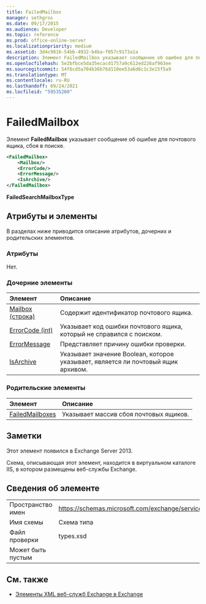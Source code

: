 ```yaml
---
title: FailedMailbox
manager: sethgros
ms.date: 09/17/2015
ms.audience: Developer
ms.topic: reference
ms.prod: office-online-server
ms.localizationpriority: medium
ms.assetid: 3d4c9816-54bb-4932-b4ba-f057c9173a1a
description: Элемент FailedMailbox указывает сообщение об ошибке для почтового ящика, сбоя в поиске.
ms.openlocfilehash: 5e2bfbce5da35ecacd1757a9c612ed226af963ee
ms.sourcegitcommit: 54f6cd5a704b36b76d110ee53a6d6c1c3e15f5a9
ms.translationtype: MT
ms.contentlocale: ru-RU
ms.lasthandoff: 09/24/2021
ms.locfileid: "59535260"
---
```

# <a name="failedmailbox"></a>FailedMailbox

Элемент **FailedMailbox** указывает сообщение об ошибке для почтового ящика, сбоя в поиске. 
  
```XML
<FailedMailbox>
    <Mailbox/>
    <ErrorCode/>
    <ErrorMessage/>
    <IsArchive/>
</FailedMailbox>
```

 **FailedSearchMailboxType**
## <a name="attributes-and-elements"></a>Атрибуты и элементы

В разделах ниже приводится описание атрибутов, дочерних и родительских элементов.
  
### <a name="attributes"></a>Атрибуты

Нет.
  
### <a name="child-elements"></a>Дочерние элементы

|**Элемент**|**Описание**|
|:-----|:-----|
|[Mailbox (строка)](mailbox-string.md) <br/> |Содержит идентификатор почтового ящика.  <br/> |
|[ErrorCode (int)](errorcode-int.md) <br/> |Указывает код ошибки почтового ящика, который не справился с поиском.  <br/> |
|[ErrorMessage](errormessage.md) <br/> |Представляет причину ошибки проверки.  <br/> |
|[IsArchive](isarchive.md) <br/> |Указывает значение Boolean, которое указывает, является ли почтовый ящик архивом.  <br/> |
   
### <a name="parent-elements"></a>Родительские элементы

|**Элемент**|**Описание**|
|:-----|:-----|
|[FailedMailboxes](failedmailboxes.md) <br/> |Указывает массив сбоя почтовых ящиков.  <br/> |
   
## <a name="remarks"></a>Заметки

Этот элемент появился в Exchange Server 2013.
  
Схема, описывающая этот элемент, находится в виртуальном каталоге IIS, в котором размещены веб-службы Exchange.
  
## <a name="element-information"></a>Сведения об элементе

|||
|:-----|:-----|
|Пространство имен  <br/> |https://schemas.microsoft.com/exchange/services/2006/types  <br/> |
|Имя схемы  <br/> |Схема типа  <br/> |
|Файл проверки  <br/> |types.xsd  <br/> |
|Может быть пустым  <br/> ||
   
## <a name="see-also"></a>См. также



- [Элементы XML веб-служб Exchange в Exchange](ews-xml-elements-in-exchange.md)

